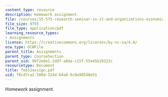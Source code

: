 ```yaml
---
content_type: resource
description: Homework assignment.
file: /courses/15-575-research-seminar-in-it-and-organizations-economic-perspectives-spring-2004/f8cd7ca2500d324d64a86c0a98548e51_feb12assign.pdf
file_size: 9755
file_type: application/pdf
learning_resource_types:
- Assignments
license: https://creativecommons.org/licenses/by-nc-sa/4.0/
ocw_type: OCWFile
parent_title: Assignments
parent_type: CourseSection
parent_uid: 99f2e0e1-2dd7-a8da-c15f-55445b29323c
resourcetype: Document
title: feb12assign.pdf
uid: f8cd7ca2-500d-324d-64a8-6c0a98548e51
---
```

Homework assignment.